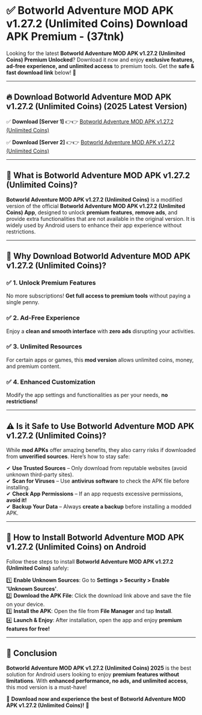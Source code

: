 
# ✅ Botworld Adventure MOD APK v1.27.2 (Unlimited Coins) Download APK Premium -  (37tnk) 

Looking for the latest **Botworld Adventure MOD APK v1.27.2 (Unlimited Coins) Premium Unlocked**? Download it now and enjoy **exclusive features, ad-free experience, and unlimited access** to premium tools. Get the **safe & fast download link** below! 🚀

---

## 🔥 Download Botworld Adventure MOD APK v1.27.2 (Unlimited Coins) (2025 Latest Version)

✅ **Download [Server 1]** 👉👉 [Botworld Adventure MOD APK v1.27.2 (Unlimited Coins) ](https://apkcomod.com?title=Botworld_Adventure_MOD_APK_v1.27.2_(Unlimited_Coins))  

✅ **Download [Server 2]** 👉👉 [Botworld Adventure MOD APK v1.27.2 (Unlimited Coins) ](https://apkcomod.com?title=Botworld_Adventure_MOD_APK_v1.27.2_(Unlimited_Coins))  


---

## 📌 What is Botworld Adventure MOD APK v1.27.2 (Unlimited Coins)?

**Botworld Adventure MOD APK v1.27.2 (Unlimited Coins)** is a modified version of the official **Botworld Adventure MOD APK v1.27.2 (Unlimited Coins) App**, designed to unlock **premium features**, **remove ads**, and provide extra functionalities that are not available in the original version. It is widely used by Android users to enhance their app experience without restrictions.

---

## 🌟 Why Download Botworld Adventure MOD APK v1.27.2 (Unlimited Coins)?

### ✅ 1. Unlock Premium Features
No more subscriptions! **Get full access to premium tools** without paying a single penny.

### ✅ 2. Ad-Free Experience
Enjoy a **clean and smooth interface** with **zero ads** disrupting your activities.

### ✅ 3. Unlimited Resources
For certain apps or games, this **mod version** allows unlimited coins, money, and premium content.

### ✅ 4. Enhanced Customization
Modify the app settings and functionalities as per your needs, **no restrictions!**

---

## ⚠️ Is it Safe to Use Botworld Adventure MOD APK v1.27.2 (Unlimited Coins)?

While **mod APKs** offer amazing benefits, they also carry risks if downloaded from **unverified sources**. Here’s how to stay safe:

✔ **Use Trusted Sources** – Only download from reputable websites (avoid unknown third-party sites).  
✔ **Scan for Viruses** – Use **antivirus software** to check the APK file before installing.  
✔ **Check App Permissions** – If an app requests excessive permissions, **avoid it!**  
✔ **Backup Your Data** – Always **create a backup** before installing a modded APK.

---

## 📲 How to Install Botworld Adventure MOD APK v1.27.2 (Unlimited Coins) on Android

Follow these steps to install **Botworld Adventure MOD APK v1.27.2 (Unlimited Coins)** safely:

1️⃣ **Enable Unknown Sources**: Go to **Settings > Security > Enable 'Unknown Sources'**.  
2️⃣ **Download the APK File**: Click the download link above and save the file on your device.  
3️⃣ **Install the APK**: Open the file from **File Manager** and tap **Install**.  
4️⃣ **Launch & Enjoy**: After installation, open the app and enjoy **premium features for free!**

---

## 🚀 Conclusion

**Botworld Adventure MOD APK v1.27.2 (Unlimited Coins) 2025** is the best solution for Android users looking to enjoy **premium features without limitations**. With **enhanced performance, no ads, and unlimited access**, this mod version is a must-have!

🔻 **Download now and experience the best of Botworld Adventure MOD APK v1.27.2 (Unlimited Coins)!** 🔻

